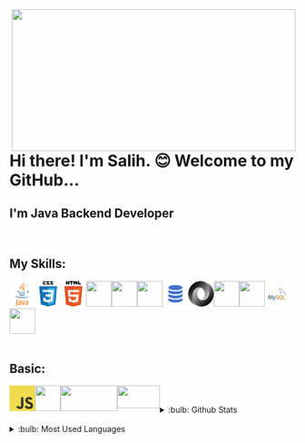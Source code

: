 <img src="https://user-images.githubusercontent.com/121498198/213941336-41490b8f-8b37-4ed3-ba3e-f085ae9297bc.gif" align="right" width="500" height="250" z-index="5"  >

# Hi there! I'm Salih. :blush: Welcome to my GitHub...
## I'm Java Backend Developer

<br/>

## My Skills:

<img align="left" height="45" width="45" src="https://raw.githubusercontent.com/github/explore/5b3600551e122a3277c2c5368af2ad5725ffa9a1/topics/java/java.png"/>
<img align="left" height="45" width="45" src="https://raw.githubusercontent.com/github/explore/80688e429a7d4ef2fca1e82350fe8e3517d3494d/topics/css/css.png"/>
<img align="left" height="45" width="45" src="https://raw.githubusercontent.com/github/explore/80688e429a7d4ef2fca1e82350fe8e3517d3494d/topics/html/html.png"/>
<img align="left" height="45" width="45" src="https://avatars.githubusercontent.com/u/348262?s=200&v=4" />
<img align="left" height="45" width="45" src="https://cdn.simpleicons.org/spring/green" />
<img align="left" height="45" width="45" src="https://cdn.simpleicons.org/springboot/green" />
<img height="45" width="45" src="https://raw.githubusercontent.com/github/explore/80688e429a7d4ef2fca1e82350fe8e3517d3494d/topics/mysql/mysql.png"/>
<img align="left" height="45" width="45" src="https://raw.githubusercontent.com/github/explore/80688e429a7d4ef2fca1e82350fe8e3517d3494d/topics/sql/sql.png"/>
<img align="left" height="45" width="45" src="https://raw.githubusercontent.com/github/explore/80688e429a7d4ef2fca1e82350fe8e3517d3494d/topics/json/json.png"/>
<img align="left" height="45" width="45" src="https://www.thymeleaf.org/images/thymeleaf.png"/>
<img align="left" height="45" width="45" src="https://tomcat.apache.org/res/images/tomcat.png"/>
<img align="left" height="45" width="45" src="https://user-images.githubusercontent.com/7853266/44114706-9c72dd08-9fd1-11e8-8d9d-6d9d651c75ad.png"/>

<br/><br/>
<br/>

## Basic:
<img align="left" height="45" width="45" src="https://raw.githubusercontent.com/github/explore/80688e429a7d4ef2fca1e82350fe8e3517d3494d/topics/javascript/javascript.png"/>
<img align="left" height="45" width="45" src="https://user-images.githubusercontent.com/121498198/212967706-ec0de396-965c-4ad7-9021-24868f72346a.png"/>
<img align="left" height="45" width="100" src="https://upload.wikimedia.org/wikipedia/commons/thumb/7/76/Vaadin_Logo.svg/200px-Vaadin_Logo.svg.png"/>
<img align="left" height="40" width="75" src="https://user-images.githubusercontent.com/121498198/224547463-2a0e3641-cbc2-498c-a97f-a063869dbbf5.png"/>

<br/>
<br/>
<details>
<summary>:bulb: Github Stats</summary>
<img align="left" src="https://github-readme-stats-eight-theta.vercel.app/api?username=sadiker&theme=tokyonight"> 
 </details>
 
 <br/>
 
 <details>
<summary>:bulb: Most Used Languages</summary>
<img  align="left" src="https://github-readme-stats-git-masterrstaa-rickstaa.vercel.app/api/top-langs/?username=sadiker&layout=compact"> 
 </details>

